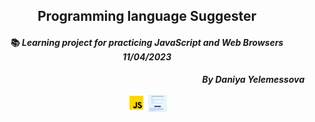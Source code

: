 ## <div align="center">Programming language Suggester</div>

#### <div align="center">📚 _Learning project for practicing JavaScript and Web Browsers  11/04/2023_ </div>

**_<p align="right">By Daniya Yelemessova_**</p>

<p align="center">
  <img src="images/js.png" alt="js" width="30"/>
  <img src="images/suggester.png" alt="js" width="30"/>
</p>

